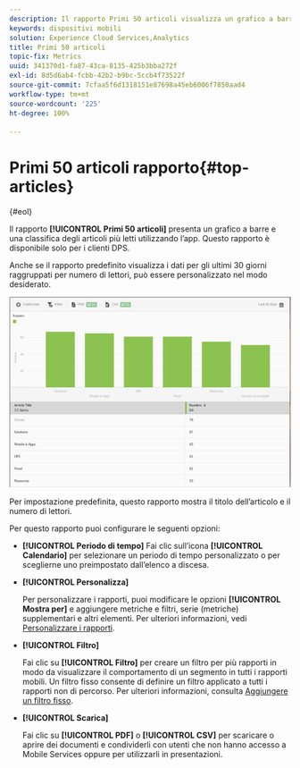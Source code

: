 ```yaml
---
description: Il rapporto Primi 50 articoli visualizza un grafico a barre e una classifica degli articoli più letti utilizzando l’app. Questo rapporto è disponibile solo per i clienti della soluzione Digital Publishing Suite (DPS).
keywords: dispositivi mobili
solution: Experience Cloud Services,Analytics
title: Primi 50 articoli
topic-fix: Metrics
uuid: 341370d1-fa87-43ca-8135-425b3bba272f
exl-id: 8d5d6ab4-fcbb-42b2-b9bc-5ccb4f73522f
source-git-commit: 7cfaa5f6d1318151e87698a45eb6006f7850aad4
workflow-type: tm+mt
source-wordcount: '225'
ht-degree: 100%

---
```


# Primi 50 articoli rapporto{#top-articles}

{#eol}

Il rapporto **[!UICONTROL Primi 50 articoli]** presenta un grafico a barre e una classifica degli articoli più letti utilizzando l’app. Questo rapporto è disponibile solo per i clienti DPS.

Anche se il rapporto predefinito visualizza i dati per gli ultimi 30 giorni raggruppati per numero di lettori, può essere personalizzato nel modo desiderato.

![](assets/dps_top_50.png)

Per impostazione predefinita, questo rapporto mostra il titolo dell’articolo e il numero di lettori.

Per questo rapporto puoi configurare le seguenti opzioni:

* **[!UICONTROL Periodo di tempo]**
Fai clic sull’icona **[!UICONTROL Calendario]** per selezionare un periodo di tempo personalizzato o per sceglierne uno preimpostato dall’elenco a discesa.

* **[!UICONTROL Personalizza]**

   Per personalizzare i rapporti, puoi modificare le opzioni **[!UICONTROL Mostra per]** e aggiungere metriche e filtri, serie (metriche) supplementari e altri elementi. Per ulteriori informazioni, vedi [Personalizzare i rapporti](/help/using/usage/reports-customize/reports-customize.md).

* **[!UICONTROL Filtro]**

   Fai clic su **[!UICONTROL Filtro]** per creare un filtro per più rapporti in modo da visualizzare il comportamento di un segmento in tutti i rapporti mobili. Un filtro fisso consente di definire un filtro applicato a tutti i rapporti non di percorso. Per ulteriori informazioni, consulta [Aggiungere un filtro fisso](/help/using/usage/reports-customize/t-sticky-filter.md).

* **[!UICONTROL Scarica]**

   Fai clic su **[!UICONTROL PDF]** o **[!UICONTROL CSV]** per scaricare o aprire dei documenti e condividerli con utenti che non hanno accesso a Mobile Services oppure per utilizzarli in presentazioni.

